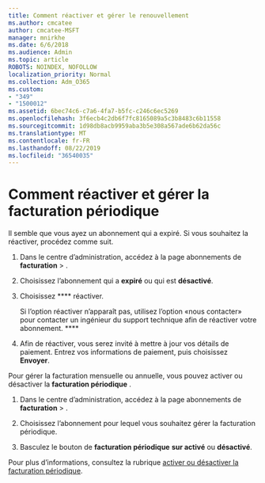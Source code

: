 ```yaml
---
title: Comment réactiver et gérer le renouvellement
ms.author: cmcatee
author: cmcatee-MSFT
manager: mnirkhe
ms.date: 6/6/2018
ms.audience: Admin
ms.topic: article
ROBOTS: NOINDEX, NOFOLLOW
localization_priority: Normal
ms.collection: Adm_O365
ms.custom:
- "349"
- "1500012"
ms.assetid: 6bec74c6-c7a6-4fa7-b5fc-c246c6ec5269
ms.openlocfilehash: 3f6ecb4c2db6f7fc8165089a5c3b8483c6b11558
ms.sourcegitcommit: 1d98db8acb9959aba3b5e308a567ade6b62da56c
ms.translationtype: MT
ms.contentlocale: fr-FR
ms.lasthandoff: 08/22/2019
ms.locfileid: "36540035"
---
```

# <a name="how-to-reactivate-and-manage-recurring-billing"></a>Comment réactiver et gérer la facturation périodique

Il semble que vous ayez un abonnement qui a expiré. Si vous souhaitez la réactiver, procédez comme suit.
  
1. Dans le centre d’administration, accédez à la page abonnements de **facturation** \> [](https://go.microsoft.com/fwlink/p/?linkid=842054) .

2. Choisissez l’abonnement qui a **expiré** ou qui est **désactivé**.

3. Choisissez **** réactiver.

    Si l’option réactiver n’apparaît pas, utilisez l’option «nous contacter» pour contacter un ingénieur du support technique afin de réactiver votre abonnement. ****

4. Afin de réactiver, vous serez invité à mettre à jour vos détails de paiement. Entrez vos informations de paiement, puis choisissez **Envoyer**.

Pour gérer la facturation mensuelle ou annuelle, vous pouvez activer ou désactiver la **facturation périodique** .
  
1. Dans le centre d’administration, accédez à la page abonnements de **facturation** \> [](https://go.microsoft.com/fwlink/p/?linkid=842054) .

2. Choisissez l’abonnement pour lequel vous souhaitez gérer la facturation périodique.

3. Basculez le bouton de **facturation périodique** **sur activé** ou **désactivé**.

Pour plus d’informations, consultez la rubrique [activer ou désactiver la facturation périodique](https://docs.microsoft.com/office365/admin/subscriptions-and-billing/renew-your-subscription#turn-recurring-billing-off-or-on).